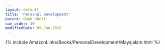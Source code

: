 ```yaml
---
layout: default
title: 'Personal Development'
parent: Book Shelf
nav_order: 10
modifiedDate: 09-Jun-2019
---
```


{% include AmazonLinks/Books/PersonalDevelopment/Mayajalam.html %}




